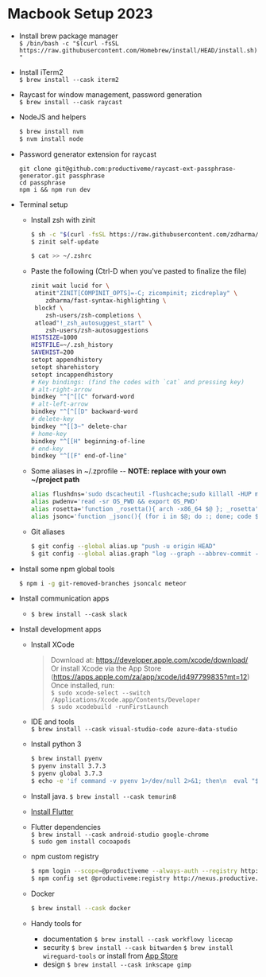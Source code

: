 # Macbook Setup 2023
- Install brew package manager  
    `$ /bin/bash -c "$(curl -fsSL https://raw.githubusercontent.com/Homebrew/install/HEAD/install.sh)"`
- Install iTerm2  
    `$ brew install --cask iterm2`
- Raycast for window management, password generation  
    `$ brew install --cask raycast`
- NodeJS and helpers
    ```bash
    $ brew install nvm
    $ nvm install node
    ```
- Password generator extension for raycast
    ```
    git clone git@github.com:productiveme/raycast-ext-passphrase-generator.git passphrase
    cd passphrase
    npm i && npm run dev
    ```

- Terminal setup 
  - Install zsh with zinit 
    ```bash
    $ sh -c "$(curl -fsSL https://raw.githubusercontent.com/zdharma/zinit/master/doc/install.sh)"
    $ zinit self-update

    $ cat >> ~/.zshrc
    ```
  - Paste the following (Ctrl-D when you've pasted to finalize the file)
    ```bash
    zinit wait lucid for \
     atinit"ZINIT[COMPINIT_OPTS]=-C; zicompinit; zicdreplay" \
        zdharma/fast-syntax-highlighting \
     blockf \
        zsh-users/zsh-completions \
     atload"!_zsh_autosuggest_start" \
        zsh-users/zsh-autosuggestions
    HISTSIZE=1000
    HISTFILE=~/.zsh_history
    SAVEHIST=200
    setopt appendhistory
    setopt sharehistory
    setopt incappendhistory
    # Key bindings: (find the codes with `cat` and pressing key)
    # alt-right-arrow
    bindkey "^[^[[C" forward-word
    # alt-left-arrow
    bindkey "^[^[[D" backward-word 
    # delete-key
    bindkey "^[[3~" delete-char
    # home-key
    bindkey "^[[H" beginning-of-line
    # end-key
    bindkey "^[[F" end-of-line"
    ```
  - Some aliases in ~/.zprofile -- **NOTE: replace with your own ~/project path**
    ```bash
    alias flushdns='sudo dscacheutil -flushcache;sudo killall -HUP mDNSResponder;'
    alias pwdenv='read -sr OS_PWD && export OS_PWD'
    alias rosetta='function _rosetta(){ arch -x86_64 $@ }; _rosetta'
    alias jsonc='function _jsonc(){ (for i in $@; do :; done; code $i && jsoncalc $@) }; _jsonc'
    ```
  - Git aliases  
    ```bash
    $ git config --global alias.up "push -u origin HEAD"
    $ git config --global alias.graph "log --graph --abbrev-commit --decorate --format=format:'%C(bold blue)%h%C(reset) - %C(bold green)(%ar)%C(reset) %C(white)%s%C(reset) %C(dim white)- %an%C(reset)%C(bold yellow)%d%C(reset)' --all"
    ```
- Install some npm global tools
    ```bash
    $ npm i -g git-removed-branches jsoncalc meteor
    ```
- Install communication apps
  - `$ brew install --cask slack`
- Install development apps
  - Install XCode  
    > Download at: https://developer.apple.com/xcode/download/  
    > Or install Xcode via the App Store (https://apps.apple.com/za/app/xcode/id497799835?mt=12)  
    > Once installed, run:  
    > `$ sudo xcode-select --switch /Applications/Xcode.app/Contents/Developer`   
    > `$ sudo xcodebuild -runFirstLaunch`
  - IDE and tools  
    `$ brew install --cask visual-studio-code azure-data-studio`
  - Install python 3
    ```bash
    $ brew install pyenv
    $ pyenv install 3.7.3
    $ pyenv global 3.7.3
    $ echo -e 'if command -v pyenv 1>/dev/null 2>&1; then\n  eval "$(pyenv init -)"\nfi' >> ~/.zshrc
    ```
  - Install java. 
    `$ brew install --cask temurin8`
  - [Install Flutter](https://flutter.dev/docs/get-started/install/macos)
  - Flutter dependencies  
    `$ brew install --cask android-studio google-chrome`  
    `$ sudo gem install cocoapods`
    
  - npm custom registry
    ```bash
    $ npm login --scope=@productiveme --always-auth --registry http://nexus.productive.me/repository/npm
    $ npm config set @productiveme:registry http://nexus.productive.me/repository/npm
    ```
  - Docker
    ```bash
    $ brew install --cask docker
    ```
  - Handy tools for 
      - documentation 
        `$ brew install --cask workflowy licecap`
      - security
        `$ brew install --cask bitwarden`
        `$ brew install wireguard-tools` or install from [App Store](https://itunes.apple.com/us/app/wireguard/id1451685025?ls=1&mt=12)
      - design
        `$ brew install --cask inkscape gimp`

